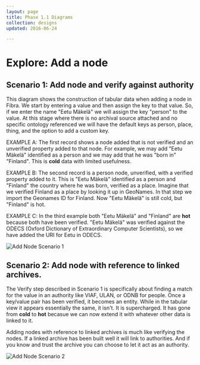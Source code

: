 ```yaml
---
layout: page
title: Phase 1.1 Diagrams
collection: designs
updated: 2016-06-24

---
```


# Explore: Add a node
	   

## Scenario 1: Add node and verify against authority
This diagram shows the construction of tabular data when adding a node in Fibra. We start by entering a value and then assign the key to that value. So, if we enter the name "Eetu Mäkelä" we will assign the key "person" to the value. At this stage where there is no archival source attached and no specific ontology referenced we will have the default keys as person, place, thing, and the option to add a custom key. 

EXAMPLE A: The first record shows a node added that is not verified and an unverified property added to that node. For example, we may add "Eetu Mäkelä" identified as a person and we may add that he was "born in" "Finland". This is **cold** data with limited usefulness. 

EXAMPLE B: The second record is a person node, unverified, with a verified property added to it. This is "Eetu Mäkelä" identified as a person and "Finland" the country where he was born, verified as a place. Imagine that we verified Finland as a place by looking it up in GeoNames. In that step we import the Geonames ID for Finland. Now "Eetu Mäkelä" is still cold, but "Finland" is hot. 

EXAMPLE C: In the third example both "Eetu Mäkelä" and "Finland" are **hot** because both have been verified. "Eetu Mäkelä" was verified against the ODECS (Oxford Dictionary of Extraordinary Computer Scientists), so we have added the URI for Eetu in ODECS. 


![Add Node Scenario 1]({{site.urlimg}}designs/Add_node_scenario_1.png)


## Scenario 2: Add node with reference to linked archives.

The Verify step described in Scenario 1 is specifically about finding a match for the value in an authority like VIAF, ULAN, or ODNB for people. Once a key/value pair has been verified, it becomes an entity. While in the tabular view it appears essentially the same, it isn't. It is supercharged. It has gone from **cold** to **hot** becasue we can now extend it with whatever other data is linked to it. 

Adding nodes with reference to linked archives is much like verifying the nodes. If a linked archive has been built well it will link to authorities. And if you know and trust the archive you can choose to let it act as an authority.


![Add Node Scenario 2]({{site.urlimg}}designs/Add_node_scenario_2.png)
